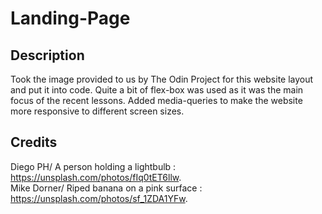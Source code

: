 # Landing-Page

## Description
Took the image provided to us by The Odin Project for this website layout and put it into code. Quite a bit of flex-box was used as it was the main focus of the recent lessons. Added media-queries to make the website more responsive to different screen sizes.

## Credits
Diego PH/ A person holding a lightbulb : https://unsplash.com/photos/fIq0tET6llw.  
Mike Dorner/ Riped banana on a pink surface :  https://unsplash.com/photos/sf_1ZDA1YFw.  